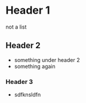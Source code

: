 # Header 1
not a list
## Header 2
* something under header 2
* something again

### Header 3
* sdfknsldfn